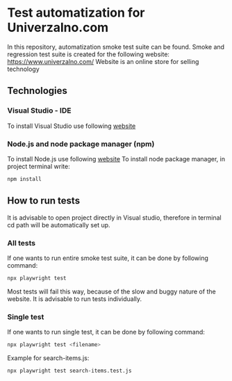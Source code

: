 # Test automatization for Univerzalno.com
 

In this repository, automatization smoke test suite can be found. 
Smoke and regression test suite is created for the following website: https://www.univerzalno.com/
Website is an online store for selling technology

 

## Technologies

 

### Visual Studio - IDE 
To install Visual Studio use following [website](https://visualstudio.microsoft.com/)

 

### Node.js and node package manager (npm)
To install Node.js use following [website](https://nodejs.org/en/)
To install node package manager, in project terminal write:
```bash
npm install
```

 

## How to run tests 
It is advisable to open project directly in Visual studio, therefore in terminal cd path will be automatically set up. 
### All tests 
If one wants to run entire smoke test suite, it can be done by following command:
```bash
npx playwright test 
```
Most tests will fail this way, because of the slow and buggy nature of the website. It is advisable to run tests individually.
### Single test 
If one wants to run single test, it can be done by following command:
```bash
npx playwright test <filename> 
```
Example for search-items.js:
```bash
npx playwright test search-items.test.js
```
